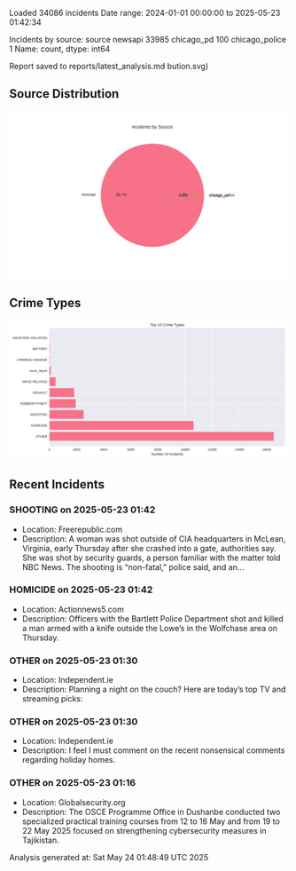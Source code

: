 
Loaded 34086 incidents
Date range: 2024-01-01 00:00:00 to 2025-05-23 01:42:34

Incidents by source:
source
newsapi           33985
chicago_pd          100
chicago_police        1
Name: count, dtype: int64

Report saved to reports/latest_analysis.md
bution.svg)

## Source Distribution
![Source Distribution](images/source_distribution.svg)

## Crime Types
![Crime Types](images/crime_types.svg)

## Recent Incidents

### SHOOTING on 2025-05-23 01:42
- Location: Freerepublic.com
- Description: A woman was shot outside of CIA headquarters in McLean, Virginia, early Thursday after she crashed into a gate, authorities say. She was shot by security guards, a person familiar with the matter told NBC News. The shooting is “non-fatal,” police said, and an…


### HOMICIDE on 2025-05-23 01:42
- Location: Actionnews5.com
- Description: Officers with the Bartlett Police Department shot and killed a man armed with a knife outside the Lowe’s in the Wolfchase area on Thursday.


### OTHER on 2025-05-23 01:30
- Location: Independent.ie
- Description: Planning a night on the couch? Here are today’s top TV and streaming picks:


### OTHER on 2025-05-23 01:30
- Location: Independent.ie
- Description: I feel I must ­comment on the recent nonsensical comments regarding holiday homes.


### OTHER on 2025-05-23 01:16
- Location: Globalsecurity.org
- Description: The OSCE Programme Office in Dushanbe conducted two specialized practical training courses from 12 to 16 May and from 19 to 22 May 2025 focused on strengthening cybersecurity measures in Tajikistan.

Analysis generated at: Sat May 24 01:48:49 UTC 2025
